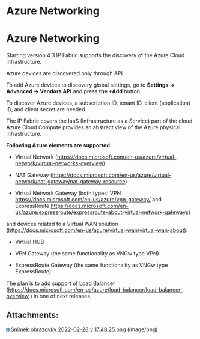 # Azure Networking

# Azure Networking

Starting version 4.3 IP Fabric supports the discovery of the Azure Cloud
infrastructure.

Azure devices are discovered only through API.

To add Azure devices to discovery global settings, go to **Settings →
Advanced → Vendors API** and press **the +Add** button

To discover Azure devices, a subscription ID, tenant ID, client
(application) ID, and client secret are needed.

The IP Fabric covers the IaaS (Infrastructure as a Service) part of the
cloud. Azure Cloud Compute provides an abstract view of the Azure
physical infrastructure.

**Following Azure elements are supported:**

-   Virtual Network
    (<https://docs.microsoft.com/en-us/azure/virtual-network/virtual-networks-overview>)

-   NAT Gateway
    (<https://docs.microsoft.com/en-us/azure/virtual-network/nat-gateway/nat-gateway-resource>)

-   Virtual Network Gateway (both types: VPN
    <https://docs.microsoft.com/en-us/azure/vpn-gateway/> and
    ExpressRoute
    <https://docs.microsoft.com/en-us/azure/expressroute/expressroute-about-virtual-network-gateways>)

and devices related to a Virtual WAN solution
(<https://docs.microsoft.com/en-us/azure/virtual-wan/virtual-wan-about>):

-   Virtual HUB

-   VPN Gateway (the same functionality as VNGw type VPN)

-   ExpressRoute Gateway (the same functionality as VNGw type
    ExpressRoute)

The plan is to add support of Load Balancer
(<https://docs.microsoft.com/en-us/azure/load-balancer/load-balancer-overview>
) in one of next releases.

<div class="pageSectionHeader">

## Attachments:

</div>

<div class="greybox" align="left">

<img src="images/icons/bullet_blue.gif" width="8" height="8" /> [Snímek
obrazovky 2022-02-28
v 17.48.25.png](attachments/2911174714/2910978076.png) (image/png)  

</div>
